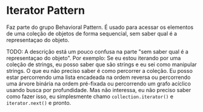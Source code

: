 # Iterator Pattern

Faz parte do grupo Behavioral Pattern. É usado para acessar os elementos de uma coleção de objetos de forma sequencial, sem saber qual é a representaçao do objeto.

TODO: A descrição está um pouco confusa na parte "sem saber qual é a representaçao do objeto".
Por exemplo: Se eu estou iterando por uma coleção de strings, eu posso saber que são strings e eu sei como manipular
strings. O que eu não preciso saber é como percorrer a coleção. Eu posso estar percorrendo uma lista encadeada na ordem
reversa ou percorrendo uma árvore binária na ordem pré-fixada ou percorrendo um grafo acíclico usando busca por profundidade.
Mas não interessa, eu não preciso saber como fazer isso, eu simplesmente chamo `collection.iterator()` e `iterator.next()`
e pronto.
